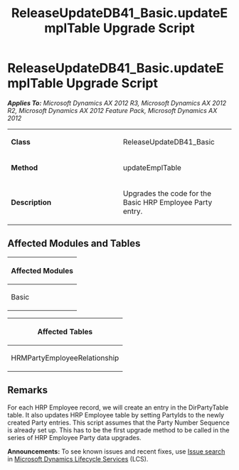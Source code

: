 ﻿---
title: ReleaseUpdateDB41_Basic.updateEmplTable Upgrade Script
TOCTitle: ReleaseUpdateDB41_Basic.updateEmplTable Upgrade Script
ms:assetid: f44d4890-ea4b-5732-27ad-874e911ad25f
ms:mtpsurl: https://msdn.microsoft.com/en-us/library/JJ737504(v=AX.60)
ms:contentKeyID: 49712198
ms.date: 05/18/2015
mtps_version: v=AX.60
---

# ReleaseUpdateDB41\_Basic.updateEmplTable Upgrade Script 


_**Applies To:** Microsoft Dynamics AX 2012 R3, Microsoft Dynamics AX 2012 R2, Microsoft Dynamics AX 2012 Feature Pack, Microsoft Dynamics AX 2012_

<table>
<colgroup>
<col style="width: 50%" />
<col style="width: 50%" />
</colgroup>
<tbody>
<tr class="odd">
<td><p><strong>Class</strong></p></td>
<td><p>ReleaseUpdateDB41_Basic</p></td>
</tr>
<tr class="even">
<td><p><strong>Method</strong></p></td>
<td><p>updateEmplTable</p></td>
</tr>
<tr class="odd">
<td><p><strong>Description</strong></p></td>
<td><p>Upgrades the code for the Basic HRP Employee Party entry.</p></td>
</tr>
</tbody>
</table>


## Affected Modules and Tables

<table>
<colgroup>
<col style="width: 100%" />
</colgroup>
<thead>
<tr class="header">
<th><p>Affected Modules</p></th>
</tr>
</thead>
<tbody>
<tr class="odd">
<td><p>Basic</p></td>
</tr>
</tbody>
</table>


<table>
<colgroup>
<col style="width: 100%" />
</colgroup>
<thead>
<tr class="header">
<th><p>Affected Tables</p></th>
</tr>
</thead>
<tbody>
<tr class="odd">
<td><p>HRMPartyEmployeeRelationship</p></td>
</tr>
</tbody>
</table>


## Remarks

For each HRP Employee record, we will create an entry in the DirPartyTable table. It also updates HRP Employee table by setting PartyIds to the newly created Party entries. This script assumes that the Party Number Sequence is already set up. This has to be the first upgrade method to be called in the series of HRP Employee Party data upgrades.

  
**Announcements:** To see known issues and recent fixes, use [Issue search](http://go.microsoft.com/fwlink/?linkid=389258) in [Microsoft Dynamics Lifecycle Services](http://go.microsoft.com/fwlink/?linkid=306505) (LCS).

